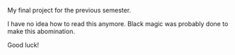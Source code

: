 My final project for the previous semester.

I have no idea how to read this anymore. Black magic was probably done to make this abomination.

Good luck!
